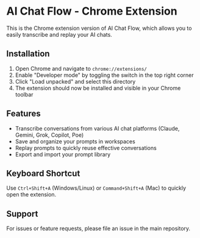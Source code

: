 # AI Chat Flow - Chrome Extension

This is the Chrome extension version of AI Chat Flow, which allows you to easily transcribe and replay your AI chats.

## Installation

1. Open Chrome and navigate to `chrome://extensions/`
2. Enable "Developer mode" by toggling the switch in the top right corner
3. Click "Load unpacked" and select this directory
4. The extension should now be installed and visible in your Chrome toolbar

## Features

- Transcribe conversations from various AI chat platforms (Claude, Gemini, Grok, Copilot, Poe)
- Save and organize your prompts in workspaces
- Replay prompts to quickly reuse effective conversations
- Export and import your prompt library

## Keyboard Shortcut

Use `Ctrl+Shift+A` (Windows/Linux) or `Command+Shift+A` (Mac) to quickly open the extension.

## Support

For issues or feature requests, please file an issue in the main repository.
